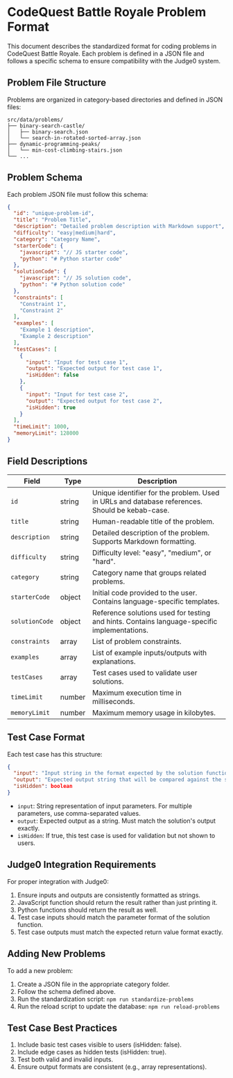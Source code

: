 # CodeQuest Battle Royale Problem Format

This document describes the standardized format for coding problems in CodeQuest Battle Royale. Each problem is defined in a JSON file and follows a specific schema to ensure compatibility with the Judge0 system.

## Problem File Structure

Problems are organized in category-based directories and defined in JSON files:

```
src/data/problems/
├── binary-search-castle/
│   ├── binary-search.json
│   └── search-in-rotated-sorted-array.json
├── dynamic-programming-peaks/
│   └── min-cost-climbing-stairs.json
└── ...
```

## Problem Schema

Each problem JSON file must follow this schema:

```json
{
  "id": "unique-problem-id",
  "title": "Problem Title",
  "description": "Detailed problem description with Markdown support",
  "difficulty": "easy|medium|hard",
  "category": "Category Name",
  "starterCode": {
    "javascript": "// JS starter code",
    "python": "# Python starter code"
  },
  "solutionCode": {
    "javascript": "// JS solution code",
    "python": "# Python solution code"
  },
  "constraints": [
    "Constraint 1",
    "Constraint 2"
  ],
  "examples": [
    "Example 1 description",
    "Example 2 description"
  ],
  "testCases": [
    {
      "input": "Input for test case 1",
      "output": "Expected output for test case 1",
      "isHidden": false
    },
    {
      "input": "Input for test case 2",
      "output": "Expected output for test case 2",
      "isHidden": true
    }
  ],
  "timeLimit": 1000,
  "memoryLimit": 128000
}
```

## Field Descriptions

| Field | Type | Description |
|-------|------|-------------|
| `id` | string | Unique identifier for the problem. Used in URLs and database references. Should be kebab-case. |
| `title` | string | Human-readable title of the problem. |
| `description` | string | Detailed description of the problem. Supports Markdown formatting. |
| `difficulty` | string | Difficulty level: "easy", "medium", or "hard". |
| `category` | string | Category name that groups related problems. |
| `starterCode` | object | Initial code provided to the user. Contains language-specific templates. |
| `solutionCode` | object | Reference solutions used for testing and hints. Contains language-specific implementations. |
| `constraints` | array | List of problem constraints. |
| `examples` | array | List of example inputs/outputs with explanations. |
| `testCases` | array | Test cases used to validate user solutions. |
| `timeLimit` | number | Maximum execution time in milliseconds. |
| `memoryLimit` | number | Maximum memory usage in kilobytes. |

## Test Case Format

Each test case has this structure:

```json
{
  "input": "Input string in the format expected by the solution function",
  "output": "Expected output string that will be compared against the solution's output",
  "isHidden": boolean
}
```

- `input`: String representation of input parameters. For multiple parameters, use comma-separated values.
- `output`: Expected output as a string. Must match the solution's output exactly.
- `isHidden`: If true, this test case is used for validation but not shown to users.

## Judge0 Integration Requirements

For proper integration with Judge0:

1. Ensure inputs and outputs are consistently formatted as strings.
2. JavaScript function should return the result rather than just printing it.
3. Python functions should return the result as well.
4. Test case inputs should match the parameter format of the solution function.
5. Test case outputs must match the expected return value format exactly.

## Adding New Problems

To add a new problem:

1. Create a JSON file in the appropriate category folder.
2. Follow the schema defined above.
3. Run the standardization script: `npm run standardize-problems`
4. Run the reload script to update the database: `npm run reload-problems`

## Test Case Best Practices

1. Include basic test cases visible to users (isHidden: false).
2. Include edge cases as hidden tests (isHidden: true).
3. Test both valid and invalid inputs.
4. Ensure output formats are consistent (e.g., array representations). 